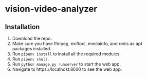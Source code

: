 # vision-video-analyzer

## Installation

1. Download the repo.
2. Make sure you have ffmpeg, exiftool, mediainfo, and redis as apt packages installed.
3. Run `pipenv install` to install all the required modules.
4. Run `pipenv shell`.
5. Run `python manage.py runserver` to start the web app.
6. Navigate to https://localhost:8000 to see the web app.